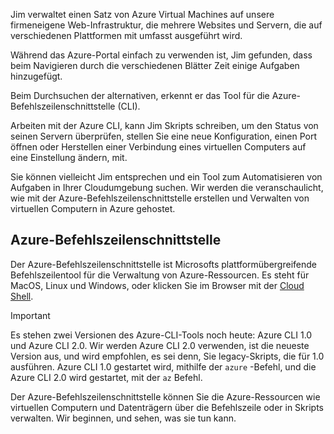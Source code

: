 Jim verwaltet einen Satz von Azure Virtual Machines auf unsere firmeneigene Web-Infrastruktur, die mehrere Websites und Servern, die auf verschiedenen Plattformen mit umfasst ausgeführt wird. 

Während das Azure-Portal einfach zu verwenden ist, Jim gefunden, dass beim Navigieren durch die verschiedenen Blätter Zeit einige Aufgaben hinzugefügt. 

Beim Durchsuchen der alternativen, erkennt er das Tool für die Azure-Befehlszeilenschnittstelle (CLI).

Arbeiten mit der Azure CLI, kann Jim Skripts schreiben, um den Status von seinen Servern überprüfen, stellen Sie eine neue Konfiguration, einen Port öffnen oder Herstellen einer Verbindung eines virtuellen Computers auf eine Einstellung ändern, mit.

Sie können vielleicht Jim entsprechen und ein Tool zum Automatisieren von Aufgaben in Ihrer Cloudumgebung suchen. Wir werden die veranschaulicht, wie mit der Azure-Befehlszeilenschnittstelle erstellen und Verwalten von virtuellen Computern in Azure gehostet. 

## <a name="azure-cli"></a>Azure-Befehlszeilenschnittstelle

Der Azure-Befehlszeilenschnittstelle ist Microsofts plattformübergreifende Befehlszeilentool für die Verwaltung von Azure-Ressourcen. Es steht für MacOS, Linux und Windows, oder klicken Sie im Browser mit der [Cloud Shell](https://docs.microsoft.com/en-us/azure/cloud-shell/overview).

> [!IMPORTANT]
> Es stehen zwei Versionen des Azure-CLI-Tools noch heute: Azure CLI 1.0 und Azure CLI 2.0. Wir werden Azure CLI 2.0 verwenden, ist die neueste Version aus, und wird empfohlen, es sei denn, Sie legacy-Skripts, die für 1.0 ausführen. Azure CLI 1.0 gestartet wird, mithilfe der `azure` -Befehl, und die Azure CLI 2.0 wird gestartet, mit der `az` Befehl. 

Der Azure-Befehlszeilenschnittstelle können Sie die Azure-Ressourcen wie virtuellen Computern und Datenträgern über die Befehlszeile oder in Skripts verwalten. Wir beginnen, und sehen, was sie tun kann.